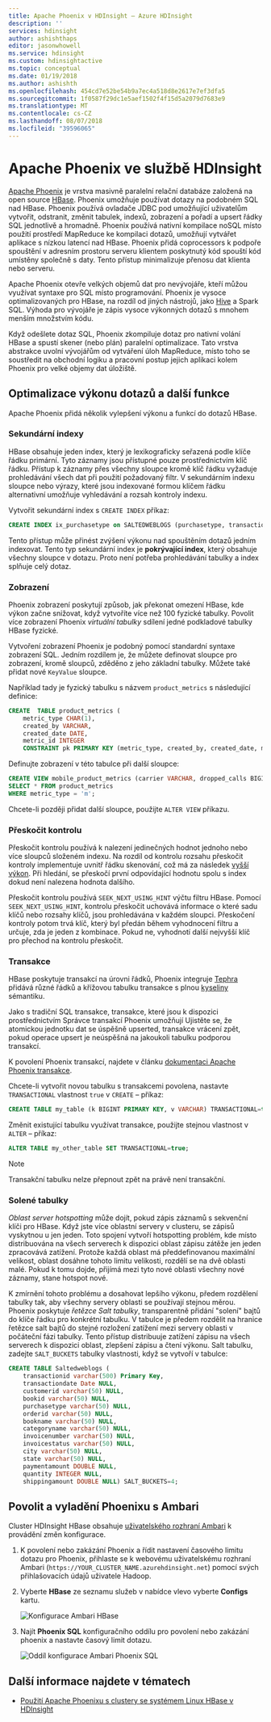 ```yaml
---
title: Apache Phoenix v HDInsight – Azure HDInsight
description: ''
services: hdinsight
author: ashishthaps
editor: jasonwhowell
ms.service: hdinsight
ms.custom: hdinsightactive
ms.topic: conceptual
ms.date: 01/19/2018
ms.author: ashishth
ms.openlocfilehash: 454cd7e52be54b9a7ec4a518d8e2617e7ef3dfa5
ms.sourcegitcommit: 1f0587f29dc1e5aef1502f4f15d5a2079d7683e9
ms.translationtype: MT
ms.contentlocale: cs-CZ
ms.lasthandoff: 08/07/2018
ms.locfileid: "39596065"
---
```

# <a name="apache-phoenix-in-hdinsight"></a>Apache Phoenix ve službě HDInsight

[Apache Phoenix](http://phoenix.apache.org/) je vrstva masivně paralelní relační databáze založená na open source [HBase](hbase/apache-hbase-overview.md). Phoenix umožňuje používat dotazy na podobném SQL nad HBase. Phoenix používá ovladače JDBC pod umožňující uživatelům vytvořit, odstranit, změnit tabulek, indexů, zobrazení a pořadí a upsert řádky SQL jednotlivě a hromadně. Phoenix používá nativní kompilace noSQL místo použití prostředí MapReduce ke kompilaci dotazů, umožňují vytvářet aplikace s nízkou latencí nad HBase. Phoenix přidá coprocessors k podpoře spouštění v adresním prostoru serveru klientem poskytnutý kód spouští kód umístěny společně s daty. Tento přístup minimalizuje přenosu dat klienta nebo serveru.

Apache Phoenix otevře velkých objemů dat pro nevývojáře, kteří můžou využívat syntaxe pro SQL místo programování. Phoenix je vysoce optimalizovaných pro HBase, na rozdíl od jiných nástrojů, jako [Hive](hadoop/hdinsight-use-hive.md) a Spark SQL. Výhoda pro vývojáře je zápis vysoce výkonných dotazů s mnohem menším množstvím kódu.
<!-- [Spark SQL](spark/apache-spark-sql-with-hdinsight.md)  -->

Když odešlete dotaz SQL, Phoenix zkompiluje dotaz pro nativní volání HBase a spustí skener (nebo plán) paralelní optimalizace. Tato vrstva abstrakce uvolní vývojářům od vytváření úloh MapReduce, místo toho se soustředit na obchodní logiku a pracovní postup jejich aplikaci kolem Phoenix pro velké objemy dat úložiště.

## <a name="query-performance-optimization-and-other-features"></a>Optimalizace výkonu dotazů a další funkce

Apache Phoenix přidá několik vylepšení výkonu a funkcí do dotazů HBase.

### <a name="secondary-indexes"></a>Sekundární indexy

HBase obsahuje jeden index, který je lexikograficky seřazená podle klíče řádku primární. Tyto záznamy jsou přístupné pouze prostřednictvím klíč řádku. Přístup k záznamy přes všechny sloupce kromě klíč řádku vyžaduje prohledávání všech dat při použití požadovaný filtr. V sekundárním indexu sloupce nebo výrazy, které jsou indexované formou klíčem řádku alternativní umožňuje vyhledávání a rozsah kontroly indexu.

Vytvořit sekundární index s `CREATE INDEX` příkaz:

```sql
CREATE INDEX ix_purchasetype on SALTEDWEBLOGS (purchasetype, transactiondate) INCLUDE (bookname, quantity);
```

Tento přístup může přinést zvýšení výkonu nad spouštěním dotazů jedním indexovat. Tento typ sekundární index je **pokrývající index**, který obsahuje všechny sloupce v dotazu. Proto není potřeba prohledávání tabulky a index splňuje celý dotaz.

### <a name="views"></a>Zobrazení

Phoenix zobrazení poskytují způsob, jak překonat omezení HBase, kde výkon začne snižovat, když vytvoříte více než 100 fyzické tabulky. Povolit více zobrazení Phoenix *virtuální tabulky* sdílení jedné podkladové tabulky HBase fyzické.

Vytvoření zobrazení Phoenix je podobný pomocí standardní syntaxe zobrazení SQL. Jedním rozdílem je, že můžete definovat sloupce pro zobrazení, kromě sloupců, zděděno z jeho základní tabulky. Můžete také přidat nové `KeyValue` sloupce.

Například tady je fyzický tabulku s názvem `product_metrics` s následující definice:

```sql
CREATE  TABLE product_metrics (
    metric_type CHAR(1),
    created_by VARCHAR, 
    created_date DATE, 
    metric_id INTEGER
    CONSTRAINT pk PRIMARY KEY (metric_type, created_by, created_date, metric_id));
```

Definujte zobrazení v této tabulce při další sloupce:

```sql
CREATE VIEW mobile_product_metrics (carrier VARCHAR, dropped_calls BIGINT) AS
SELECT * FROM product_metrics
WHERE metric_type = 'm';
```

Chcete-li později přidat další sloupce, použijte `ALTER VIEW` příkazu.

### <a name="skip-scan"></a>Přeskočit kontrolu

Přeskočit kontrolu používá k nalezení jedinečných hodnot jednoho nebo více sloupců složeném indexu. Na rozdíl od kontrolu rozsahu přeskočit kontroly implementuje uvnitř řádku skenování, což má za následek [vyšší výkon](http://phoenix.apache.org/performance.html#Skip-Scan). Při hledání, se přeskočí první odpovídající hodnotu spolu s index dokud není nalezena hodnota dalšího.

Přeskočit kontrolu používá `SEEK_NEXT_USING_HINT` výčtu filtru HBase. Pomocí `SEEK_NEXT_USING_HINT`, kontrolu přeskočit uchovává informace o které sadu klíčů nebo rozsahy klíčů, jsou prohledávána v každém sloupci. Přeskočení kontroly potom trvá klíč, který byl předán během vyhodnocení filtru a určuje, zda je jeden z kombinace. Pokud ne, vyhodnotí další nejvyšší klíč pro přechod na kontrolu přeskočit.

### <a name="transactions"></a>Transakce

HBase poskytuje transakcí na úrovni řádků, Phoenix integruje [Tephra](http://tephra.io/) přidává různé řádků a křížovou tabulku transakce s plnou [kyseliny](https://en.wikipedia.org/wiki/ACID) sémantiku.

Jako s tradiční SQL transakce, transakce, které jsou k dispozici prostřednictvím Správce transakcí Phoenix umožňují Ujistěte se, že atomickou jednotku dat se úspěšně upserted, transakce vrácení zpět, pokud operace upsert je neúspěšná na jakoukoli tabulku podporou transakcí.

K povolení Phoenix transakcí, najdete v článku [dokumentaci Apache Phoenix transakce](http://phoenix.apache.org/transactions.html).

Chcete-li vytvořit novou tabulku s transakcemi povolena, nastavte `TRANSACTIONAL` vlastnost `true` v `CREATE` – příkaz:

```sql
CREATE TABLE my_table (k BIGINT PRIMARY KEY, v VARCHAR) TRANSACTIONAL=true;
```

Změnit existující tabulku využívat transakce, použijte stejnou vlastnost v `ALTER` – příkaz:

```sql
ALTER TABLE my_other_table SET TRANSACTIONAL=true;
```

> [!NOTE]
> Transakční tabulku nelze přepnout zpět na právě není transakční.

### <a name="salted-tables"></a>Solené tabulky

*Oblast server hotspotting* může dojít, pokud zápis záznamů s sekvenční klíči pro HBase. Když jste více oblastní servery v clusteru, se zápisů vyskytnou u jen jeden. Toto spojení vytvoří hotspotting problém, kde místo distribuována na všech serverech k dispozici oblast zápisu zátěže jen jeden zpracovává zatížení. Protože každá oblast má předdefinovanou maximální velikost, oblast dosáhne tohoto limitu velikosti, rozdělí se na dvě oblasti malé. Pokud k tomu dojde, přijímá mezi tyto nové oblasti všechny nové záznamy, stane hotspot nové.

K zmírnění tohoto problému a dosahovat lepšího výkonu, předem rozdělení tabulky tak, aby všechny servery oblasti se používají stejnou měrou. Phoenix poskytuje *řetězce Salt tabulky*, transparentně přidání "solení" bajtů do klíče řádku pro konkrétní tabulku. V tabulce je předem rozdělit na hranice řetězce salt bajtů do stejné rozložení zatížení mezi servery oblasti v počáteční fázi tabulky. Tento přístup distribuuje zatížení zápisu na všech serverech k dispozici oblast, zlepšení zápisu a čtení výkonu. Salt tabulku, zadejte `SALT_BUCKETS` tabulky vlastnosti, když se vytvoří v tabulce:

```sql
CREATE TABLE Saltedweblogs (
    transactionid varchar(500) Primary Key,
    transactiondate Date NULL,
    customerid varchar(50) NULL,
    bookid varchar(50) NULL,
    purchasetype varchar(50) NULL,
    orderid varchar(50) NULL,
    bookname varchar(50) NULL,
    categoryname varchar(50) NULL,
    invoicenumber varchar(50) NULL,
    invoicestatus varchar(50) NULL,
    city varchar(50) NULL,
    state varchar(50) NULL,
    paymentamount DOUBLE NULL,
    quantity INTEGER NULL,
    shippingamount DOUBLE NULL) SALT_BUCKETS=4;
```

## <a name="enable-and-tune-phoenix-with-ambari"></a>Povolit a vyladění Phoenixu s Ambari

Cluster HDInsight HBase obsahuje [uživatelského rozhraní Ambari](hdinsight-hadoop-manage-ambari.md) k provádění změn konfigurace.

1. K povolení nebo zakázání Phoenix a řídit nastavení časového limitu dotazu pro Phoenix, přihlaste se k webovému uživatelskému rozhraní Ambari (`https://YOUR_CLUSTER_NAME.azurehdinsight.net`) pomocí svých přihlašovacích údajů uživatele Hadoop.

2. Vyberte **HBase** ze seznamu služeb v nabídce vlevo vyberte **Configs** kartu.

    ![Konfigurace Ambari HBase](./media/hdinsight-phoenix-in-hdinsight/ambari-hbase-config.png)

3. Najít **Phoenix SQL** konfiguračního oddílu pro povolení nebo zakázání phoenix a nastavte časový limit dotazu.

    ![Oddíl konfigurace Ambari Phoenix SQL](./media/hdinsight-phoenix-in-hdinsight/ambari-phoenix.png)

## <a name="see-also"></a>Další informace najdete v tématech

* [Použití Apache Phoenixu s clustery se systémem Linux HBase v HDInsight](hbase/apache-hbase-phoenix-squirrel-linux.md)
